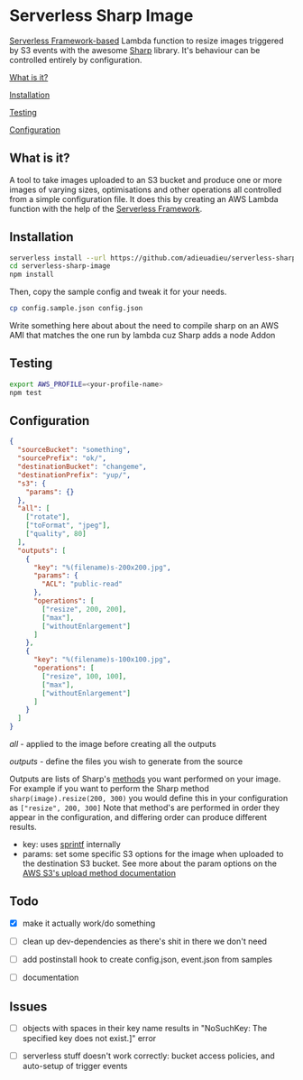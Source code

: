 # Serverless Sharp Image
[Serverless Framework-based](https://www.github.com/serverless/serverless) Lambda function to resize images triggered by S3 events with the awesome [Sharp](https://github.com/lovell/sharp) library. It's behaviour can be controlled entirely by configuration.

[What is it?](https://github.com/adieuadieu/serverless-sharp-image#what-is-it)

[Installation](https://github.com/adieuadieu/serverless-sharp-image#installation)

[Testing](https://github.com/adieuadieu/serverless-sharp-image#testing)

[Configuration](https://github.com/adieuadieu/serverless-sharp-image#configuration)


## What is it?
A tool to take images uploaded to an S3 bucket and produce one or more images of varying sizes, optimisations and other operations all controlled from a simple configuration file. It does this by creating an AWS Lambda function with the help of the [Serverless Framework](https://www.github.com/serverless/serverless).


## Installation

```bash
serverless install --url https://github.com/adieuadieu/serverless-sharp-image
cd serverless-sharp-image
npm install
```

Then, copy the sample config and tweak it for your needs.

```bash
cp config.sample.json config.json
```

Write something here about about the need to compile sharp on an AWS AMI that matches the one run by lambda cuz Sharp adds a node Addon


## Testing

```bash
export AWS_PROFILE=<your-profile-name>
npm test
```


## Configuration

```json
{
  "sourceBucket": "something",
  "sourcePrefix": "ok/",
  "destinationBucket": "changeme",
  "destinationPrefix": "yup/",
  "s3": {
    "params": {}
  },
  "all": [
    ["rotate"],
    ["toFormat", "jpeg"],
    ["quality", 80]
  ],
  "outputs": [
    {
      "key": "%(filename)s-200x200.jpg",
      "params": {
        "ACL": "public-read"
      },
      "operations": [
        ["resize", 200, 200],
        ["max"],
        ["withoutEnlargement"]
      ]
    },
    {
      "key": "%(filename)s-100x100.jpg",
      "operations": [
        ["resize", 100, 100],
        ["max"],
        ["withoutEnlargement"]
      ]
    }
  ]
}

```

*all* - applied to the image before creating all the outputs

*outputs* - define the files you wish to generate from the source

Outputs are lists of Sharp's [methods](http://sharp.readthedocs.io/en/stable/api/#resizing) you want performed on your image. For example if you want to perform the Sharp method `sharp(image).resize(200, 300)` you would define this in your configuration as `["resize", 200, 300]`
Note that method's are performed in order they appear in the configuration, and differing order can produce different results.

- key: uses [sprintf](https://github.com/alexei/sprintf.js) internally
- params: set some specific S3 options for the image when uploaded to the destination S3 bucket. See more about the param options on the [AWS S3's upload method documentation](http://docs.aws.amazon.com/AWSJavaScriptSDK/latest/AWS/S3.html#upload-property)


## Todo
- [x] make it actually work/do something
- [ ] clean up dev-dependencies as there's shit in there we don't need
- [ ] add postinstall hook to create config.json, event.json from samples
- [ ] documentation


## Issues
- [ ] objects with spaces in their key name results in "NoSuchKey: The specified key does not exist.]" error
- [ ] serverless stuff doesn't work correctly: bucket access policies, and auto-setup of trigger events

